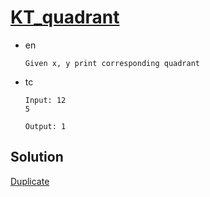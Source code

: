 # [KT_quadrant](https://open.kattis.com/problems/quadrant)

* en

  ```en
  Given x, y print corresponding quadrant
  ```

* tc

  ```tc
  Input: 12
  5

  Output: 1
  ```

## Solution

[Duplicate](./BJ_14681.md)
